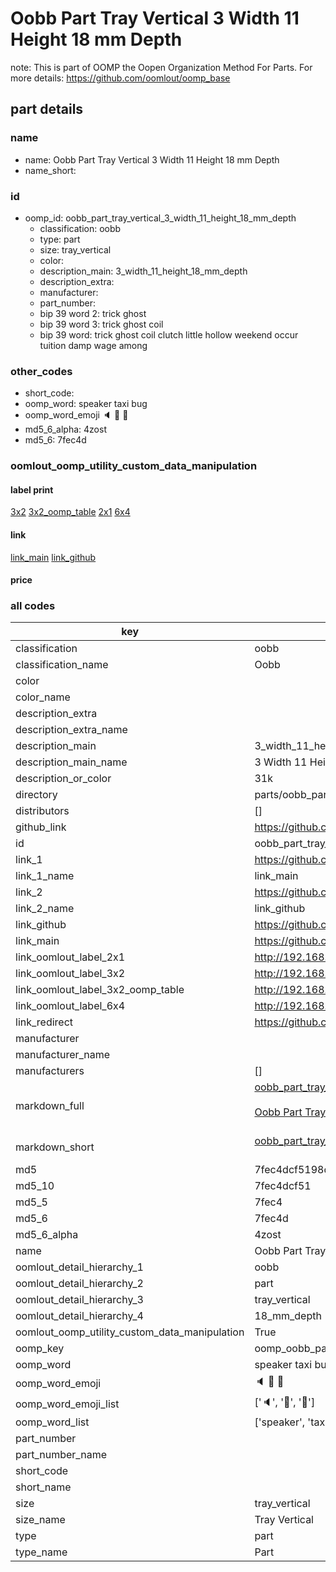 # Oobb Part Tray Vertical 3 Width 11 Height 18 mm Depth  

note: This is part of OOMP the Oopen Organization Method For Parts. For more details: https://github.com/oomlout/oomp_base

##  part details
  







### name
* name: Oobb Part Tray Vertical 3 Width 11 Height 18 mm Depth
* name_short: 
### id
* oomp_id: oobb_part_tray_vertical_3_width_11_height_18_mm_depth
  * classification: oobb
  * type: part
  * size: tray_vertical
  * color: 
  * description_main: 3_width_11_height_18_mm_depth
  * description_extra: 
  * manufacturer: 
  * part_number: 
  * bip 39 word 2: trick ghost
  * bip 39 word 3: trick ghost coil
  * bip 39 word: trick ghost coil clutch little hollow weekend occur tuition damp wage among

### other_codes
* short_code: 
* oomp_word: speaker taxi bug
* oomp_word_emoji :speaker: :taxi: :bug:
* md5_6_alpha: 4zost
* md5_6: 7fec4d






### oomlout_oomp_utility_custom_data_manipulation
#### label print
[3x2](http://192.168.1.245:1112/?label=oomp%204zost)
[3x2_oomp_table](http://192.168.1.108:1112/?label=oomp%204zost)
[2x1](http://192.168.1.242:1112/?label=oomp%204zost)
[6x4](http://192.168.1.55:1112/?label=oomp%204zost)    

#### link

[link_main](https://github.com/oomlout/oomlout_oomp_version_1_messy/tree/main/parts/oobb_part_tray_vertical_3_width_11_height_18_mm_depth) [link_github](https://github.com/oomlout/oomlout_oomp_version_1_messy/tree/main/parts/oobb_part_tray_vertical_3_width_11_height_18_mm_depth)                             

#### price







### all codes 
| key | value |  
| --- | --- |  
| classification | oobb |  
| classification_name | Oobb |  
| color |  |  
| color_name |  |  
| description_extra |  |  
| description_extra_name |  |  
| description_main | 3_width_11_height_18_mm_depth |  
| description_main_name | 3 Width 11 Height 18 mm Depth |  
| description_or_color | 31k |  
| directory | parts/oobb_part_tray_vertical_3_width_11_height_18_mm_depth |  
| distributors | [] |  
| github_link | https://github.com/oomlout/oomlout_oomp_part_src/tree/main/parts/oobb_part_tray_vertical_3_width_11_height_18_mm_depth |  
| id | oobb_part_tray_vertical_3_width_11_height_18_mm_depth |  
| link_1 | https://github.com/oomlout/oomlout_oomp_version_1_messy/tree/main/parts/oobb_part_tray_vertical_3_width_11_height_18_mm_depth |  
| link_1_name | link_main |  
| link_2 | https://github.com/oomlout/oomlout_oomp_version_1_messy/tree/main/parts/oobb_part_tray_vertical_3_width_11_height_18_mm_depth |  
| link_2_name | link_github |  
| link_github | https://github.com/oomlout/oomlout_oomp_version_1_messy/tree/main/parts/oobb_part_tray_vertical_3_width_11_height_18_mm_depth |  
| link_main | https://github.com/oomlout/oomlout_oomp_version_1_messy/tree/main/parts/oobb_part_tray_vertical_3_width_11_height_18_mm_depth |  
| link_oomlout_label_2x1 | http://192.168.1.242:1112/?label=oomp%204zost |  
| link_oomlout_label_3x2 | http://192.168.1.245:1112/?label=oomp%204zost |  
| link_oomlout_label_3x2_oomp_table | http://192.168.1.108:1112/?label=oomp%204zost |  
| link_oomlout_label_6x4 | http://192.168.1.55:1112/?label=oomp%204zost |  
| link_redirect | https://github.com/oomlout/oomlout_oomp_version_1_messy/tree/main/parts/oobb_part_tray_vertical_3_width_11_height_18_mm_depth |  
| manufacturer |  |  
| manufacturer_name |  |  
| manufacturers | [] |  
| markdown_full | [oobb_part_tray_vertical_3_width_11_height_18_mm_depth](none)<br>[](none)<br>[Oobb Part Tray Vertical 3 Width 11 Height 18 Mm Depth](none)<br><br> |  
| markdown_short | [oobb_part_tray_vertical_3_width_11_height_18_mm_depth](none)<br><br> |  
| md5 | 7fec4dcf5198df21b3c142c85a986743 |  
| md5_10 | 7fec4dcf51 |  
| md5_5 | 7fec4 |  
| md5_6 | 7fec4d |  
| md5_6_alpha | 4zost |  
| name | Oobb Part Tray Vertical 3 Width 11 Height 18 mm Depth |  
| oomlout_detail_hierarchy_1 | oobb |  
| oomlout_detail_hierarchy_2 | part |  
| oomlout_detail_hierarchy_3 | tray_vertical |  
| oomlout_detail_hierarchy_4 | 18_mm_depth |  
| oomlout_oomp_utility_custom_data_manipulation | True |  
| oomp_key | oomp_oobb_part_tray_vertical_3_width_11_height_18_mm_depth |  
| oomp_word | speaker taxi bug |  
| oomp_word_emoji | :speaker: :taxi: :bug: |  
| oomp_word_emoji_list | [':speaker:', ':taxi:', ':bug:'] |  
| oomp_word_list | ['speaker', 'taxi', 'bug'] |  
| part_number |  |  
| part_number_name |  |  
| short_code |  |  
| short_name |  |  
| size | tray_vertical |  
| size_name | Tray Vertical |  
| type | part |  
| type_name | Part |  
